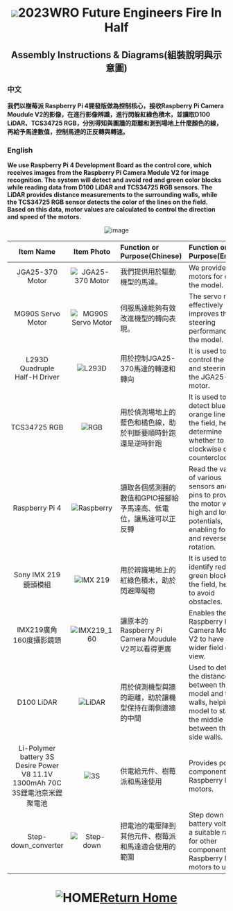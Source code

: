 # <div align="center"><img src=../../other/img/logo.jpg></img>2023WRO Future Engineers Fire In Half </div>
## <div align="center">Assembly Instructions & Diagrams(組裝說明與示意圖)</div> 

### 中文
**我們以樹莓派 Raspberry Pi 4開發版做為控制核心，接收Raspberry Pi Camera Moudule V2的影像，在進行影像辨識，進行閃躲紅綠色積木，並讀取D100 LiDAR、TCS34725 RGB，分別得知與圍牆的距離和測到場地上什麼顏色的線，再給予馬達數值，控制馬達的正反轉與轉速。**

### English
**We use Raspberry Pi 4 Development Board as the control core, which receives images from the Raspberry Pi Camera Module V2 for image recognition. The system will detect and avoid red and green color blocks while reading data from D100 LiDAR and TCS34725 RGB sensors. The LiDAR provides distance measurements to the surrounding walls, while the TCS34725 RGB sensor detects the color of the lines on the field. Based on this data, motor values are calculated to control the direction and speed of the motors.**


<div align="center">

![image](./img/Model.png)

|Item Name|Item Photo|Function or Purpose(Chinese)|Function or Purpose(English)|
| :----:|:----:|:----|:----|
|JGA25-370 Motor|![JGA25-370 Motor](./img/JGA25-370_motor.png)|我們提供用於驅動機型的馬達。|We provide motors for driving the model.|
|MG90S Servo Motor|![MG90S Servo Motor](./img/MG90S_ServoMotor.png)|伺服馬達能夠有效改進機型的轉向表現。|The servo motor effectively improves the steering performance of the model.|
|L293D Quadruple Half-H Driver|![L293D](./img/L293D.png)|用於控制JGA25-370馬達的轉速和轉向|It is used to control the speed and steering of the JGA25-370 motor.|
|TCS34725 RGB|![RGB](./img/TCS34725_RGB.png)|用於偵測場地上的藍色和橘色線，助於判斷要順時針跑還是逆時針跑|It is used to detect blue and orange lines on the field, helping determine whether to run clockwise or counterclockwise.|
|Raspberry Pi 4|![Raspberry](./img/RaspberryPi4.png)|讀取各個感測器的數值和GPIO接腳給予馬達高、低電位，讓馬達可以正反轉|Read the values of various sensors and GPIO pins to provide the motor with high and low potentials, enabling forward and reverse rotation.|
|Sony IMX 219 鏡頭模組|![IMX 219](./img/Raspberry_Pi_Camear_Moudule_V2.png)|用於辨識場地上的紅綠色積木，助於閃避障礙物|It is used to identify red and green blocks on the field, helping to avoid obstacles.|
|IMX219廣角160度攝影鏡頭|![IMX219_160](./img/IMX219_160.png)|讓原本的Raspberry Pi Camera Moudule V2可以看得更廣|Enables the Raspberry Pi Camera Module V2 to have a wider field of view.|
|D100 LiDAR|![LiDAR](./img/D100_LiDAR.png)|用於偵測機型與牆的距離，助於讓機型保持在兩側邊牆的中間|Used to detect the distance between the model and the walls, helping the model to stay in the middle between the two side walls.|
|Li-Polymer battery 3S Desire Power V8 11.1V 1300mAh 70C 3S鋰電池奈米鋰聚電池|![3S](./img/Battery.png)|供電給元件、樹莓派和馬達使用|Provides power to components, Raspberry Pi, and motors.|
|Step-down_converter|![Step-down](./img/Step_down_converter.png)|把電池的電壓降到其他元件、樹莓派和馬達適合使用的範圍|Step down the battery voltage to a suitable range for other components, Raspberry Pi, and motors to use.|
</div>

# <div align="center">![HOME](../../other/img/Home.jpg)[Return Home](../../)</div>   
